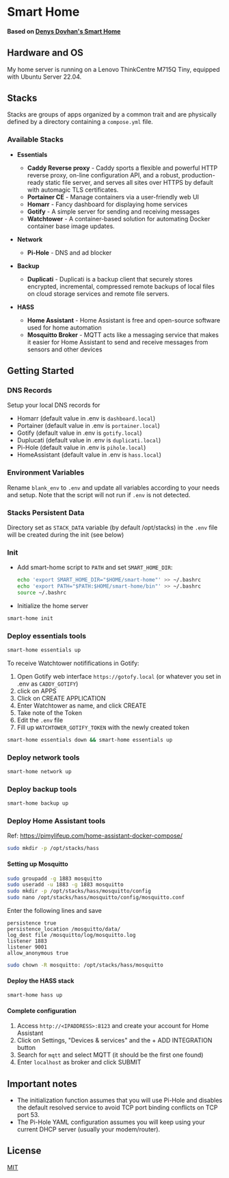 # Smart Home
#### Based on [**Denys Dovhan's Smart Home**](https://denysdovhan.com/smart-home)

## Hardware and OS
My home server is running on a Lenovo ThinkCentre M715Q Tiny, equipped with Ubuntu Server 22.04.

## Stacks

Stacks are groups of apps organized by a common trait and are physically defined by a directory containing a `compose.yml` file.

### Available Stacks

- **Essentials**
  - **Caddy Reverse proxy** - Caddy sports a flexible and powerful HTTP reverse proxy, on-line configuration API, and a robust, production-ready static file server, and serves all sites over HTTPS by default with automagic TLS certificates.
  - **Portainer CE** - Manage containers via a user-friendly web UI
  - **Homarr** - Fancy dashboard for displaying home services
  - **Gotify** - A simple server for sending and receiving messages
  - **Watchtower** - A container-based solution for automating Docker container base image updates.

- **Network**
  - **Pi-Hole** - DNS and ad blocker

- **Backup**
  - **Duplicati** - Duplicati is a backup client that securely stores encrypted, incremental, compressed remote backups of local files on cloud storage services and remote file servers. 

- **HASS**
  - **Home Assistant** - Home Assistant is free and open-source software used for home automation 
  - **Mosquitto Broker** - MQTT acts like a messaging service that makes it easier for Home Assistant to send and receive messages from sensors and other devices


## Getting Started


### DNS Records

Setup your local DNS records for

- Homarr (default value in .env is `dashboard.local`)
- Portainer (default value in .env is `portainer.local`)
- Gotify (default value in .env is `gotify.local`)
- Duplucati (default value in .env is `duplicati.local`)
- Pi-Hole (default value in .env is `pihole.local`)
- HomeAssistant (default value in .env is `hass.local`)


### Environment Variables

Rename `blank_env` to `.env` and update all variables according to your needs and setup. Note that the script will not run if `.env` is not detected.


### Stacks Persistent Data

Directory set as `STACK_DATA` variable (by default /opt/stacks) in the `.env` file will be created during the init (see below) 


### Init
- Add smart-home script to `PATH` and set `SMART_HOME_DIR`:
  ```bash
  echo 'export SMART_HOME_DIR="$HOME/smart-home"' >> ~/.bashrc
  echo 'export PATH="$PATH:$HOME/smart-home/bin"' >> ~/.bashrc
  source ~/.bashrc
  ```
- Initialize the home server

```bash
smart-home init
  ```


### Deploy essentials tools
```bash
smart-home essentials up
  ```

To receive Watchtower notififications in Gotify:

1. Open Gotify web interface `https://gotofy.local` (or whatever you set in .env as `CADDY_GOTIFY`)
2. click on APPS
3. Click on CREATE APPLICATION
4. Enter Watchtower as name, and click CREATE
5. Take note of the Token
6. Edit the `.env` file
7. Fill up `WATCHTOWER_GOTIFY_TOKEN` with the newly created token


```bash
smart-home essentials down && smart-home essentials up
```

### Deploy network tools
```bash
smart-home network up
  ```

### Deploy backup tools
```bash
smart-home backup up
  ```


### Deploy Home Assistant tools

Ref: https://pimylifeup.com/home-assistant-docker-compose/


```bash
sudo mkdir -p /opt/stacks/hass
```

#### Setting up Mosquitto 

```bash
sudo groupadd -g 1883 mosquitto
sudo useradd -u 1883 -g 1883 mosquitto
sudo mkdir -p /opt/stacks/hass/mosquitto/config
sudo nano /opt/stacks/hass/mosquitto/config/mosquitto.conf
```

Enter the following lines and save

```
persistence true
persistence_location /mosquitto/data/
log_dest file /mosquitto/log/mosquitto.log
listener 1883
listener 9001
allow_anonymous true
```

```bash
sudo chown -R mosquitto: /opt/stacks/hass/mosquitto
```

#### Deploy the HASS stack

```bash
smart-home hass up
  ```

#### Complete configuration

1. Access `http://<IPADDRESS>:8123` and create your account for Home Assistant
2. Click on Settings, "Devices & services" and  the + ADD INTEGRATION button 
3. Search for `mqtt` and select MQTT (it should be the first one found) 
4. Enter `localhost` as broker and click SUBMIT



## Important notes

- The initialization function assumes that you will use Pi-Hole and disables the default resolved service to avoid TCP port binding conflicts on TCP port 53.
- The Pi-Hole YAML configuration assumes you will keep using your current DHCP server (usually your modem/router).


## License

[MIT][license-url]

<!-- References -->

[license-url]: https://github.com/di-effe/smart-home/blob/master/LICENSE

